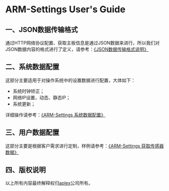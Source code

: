 # ARM-Settings User's Guide

## 一、JSON数据传输格式

通过HTTP网络协议配置、获取主板信息是通过JSON数据来进行，所以我们对JSON数据内容的格式进行了定义，请参考：[《JSON数据传输格式说明》](JSON_Protocol.md)

## 二、系统数据配置

这部分主要适用于对操作系统中的设置数据进行配置，大体如下：
  * 系统时钟矫正；
  * 网络IP设置，动态、静态IP；
  * 系统更新；

详细操作请参考：[《ARM-Settings 系统数据配置》](System_Settings.md)

## 三、用户数据配置

这部分主要是根据客户需求进行定制，样例请参考：[《ARM-Settings 获取传感器数据》](Customer_Data.md)

## 四、版权说明

以上所有内容最终解释权归[aplex](http://www.aplextec.com/cn/home.php)公司所有。
